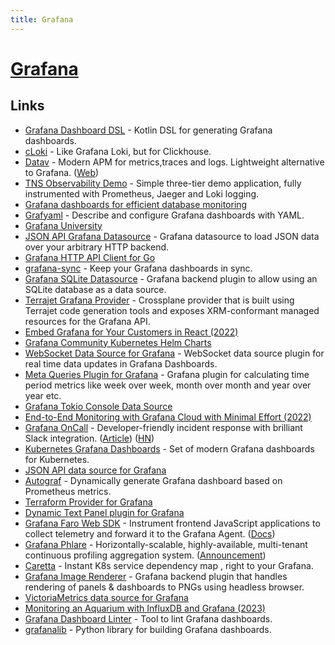 ```yaml
---
title: Grafana
---
```


# [Grafana](https://grafana.com/)

## Links

- [Grafana Dashboard DSL](https://github.com/yoomoney/grafana-dashboard-dsl) - Kotlin DSL for generating Grafana dashboards.
- [cLoki](https://github.com/lmangani/cLoki) - Like Grafana Loki, but for Clickhouse.
- [Datav](https://github.com/savecost/datav) - Modern APM for metrics,traces and logs. Lightweight alternative to Grafana. ([Web](https://datav.io/))
- [TNS Observability Demo](https://github.com/grafana/tns) - Simple three-tier demo application, fully instrumented with Prometheus, Jaeger and Loki logging.
- [Grafana dashboards for efficient database monitoring](https://github.com/percona/grafana-dashboards)
- [Grafyaml](https://pypi.org/project/grafyaml/) - Describe and configure Grafana dashboards with YAML.
- [Grafana University](https://grafana.com/blog/2022/01/03/introducing-grafana-university-our-virtual-hands-on-education-platform-thats-free-and-easy-to-use/)
- [JSON API Grafana Datasource](https://github.com/simPod/GrafanaJsonDatasource) - Grafana datasource to load JSON data over your arbitrary HTTP backend.
- [Grafana HTTP API Client for Go](https://github.com/grafana/grafana-api-golang-client)
- [grafana-sync](https://github.com/mpostument/grafana-sync) - Keep your Grafana dashboards in sync.
- [Grafana SQLite Datasource](https://github.com/fr-ser/grafana-sqlite-datasource) - Grafana backend plugin to allow using an SQLite database as a data source.
- [Terrajet Grafana Provider](https://github.com/grafana/crossplane-provider-grafana) - Crossplane provider that is built using Terrajet code generation tools and exposes XRM-conformant managed resources for the Grafana API.
- [Embed Grafana for Your Customers in React (2022)](https://fusebit.io/blog/grafana-in-react/)
- [Grafana Community Kubernetes Helm Charts](https://github.com/grafana/helm-charts)
- [WebSocket Data Source for Grafana](https://github.com/golioth/grafana-websocket-plugin) - WebSocket data source plugin for real time data updates in Grafana Dashboards.
- [Meta Queries Plugin for Grafana](https://github.com/GoshPosh/grafana-meta-queries) - Grafana plugin for calculating time period metrics like week over week, month over month and year over year etc.
- [Grafana Tokio Console Data Source](https://github.com/sd2k/grafana-tokio-console-datasource)
- [End-to-End Monitoring with Grafana Cloud with Minimal Effort (2022)](https://martinheinz.dev/blog/72)
- [Grafana OnCall](https://github.com/grafana/oncall) - Developer-friendly incident response with brilliant Slack integration. ([Article](https://grafana.com/blog/2022/06/14/introducing-grafana-oncall-oss-open-source/)) ([HN](https://news.ycombinator.com/item?id=31740902))
- [Kubernetes Grafana Dashboards](https://github.com/dotdc/grafana-dashboards-kubernetes) - Set of modern Grafana dashboards for Kubernetes.
- [JSON API data source for Grafana](https://github.com/marcusolsson/grafana-json-datasource)
- [Autograf](https://github.com/FUSAKLA/autograf) - Dynamically generate Grafana dashboard based on Prometheus metrics.
- [Terraform Provider for Grafana](https://github.com/grafana/terraform-provider-grafana)
- [Dynamic Text Panel plugin for Grafana](https://github.com/VolkovLabs/volkovlabs-dynamictext-panel)
- [Grafana Faro Web SDK](https://github.com/grafana/faro-web-sdk) - Instrument frontend JavaScript applications to collect telemetry and forward it to the Grafana Agent. ([Docs](https://github.com/grafana/faro))
- [Grafana Phlare](https://github.com/grafana/phlare) - Horizontally-scalable, highly-available, multi-tenant continuous profiling aggregation system. ([Announcement](https://grafana.com/blog/2022/11/02/announcing-grafana-phlare-oss-continuous-profiling-database/))
- [Caretta](https://github.com/groundcover-com/caretta) - Instant K8s service dependency map , right to your Grafana.
- [Grafana Image Renderer](https://github.com/grafana/grafana-image-renderer) - Grafana backend plugin that handles rendering of panels & dashboards to PNGs using headless browser.
- [VictoriaMetrics data source for Grafana](https://github.com/VictoriaMetrics/grafana-datasource)
- [Monitoring an Aquarium with InfluxDB and Grafana (2023)](https://www.bentasker.co.uk/posts/blog/house-stuff/monitoring-a-fishtank-with-influxdb-and-grafana.html)
- [Grafana Dashboard Linter](https://github.com/grafana/dashboard-linter) - Tool to lint Grafana dashboards.
- [grafanalib](https://github.com/weaveworks/grafanalib) - Python library for building Grafana dashboards.

